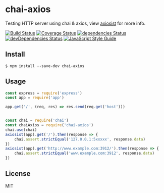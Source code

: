 # chai-axios
Testing HTTP server using chai &amp; axios, view [axiosist](https://github.com/Gerhut/axiosist) for more info.

[![Build Status](https://travis-ci.org/Gerhut/chai-axios.svg?branch=master)](https://travis-ci.org/Gerhut/chai-axios)
[![Coverage Status](https://coveralls.io/repos/github/Gerhut/chai-axios/badge.svg?branch=master)](https://coveralls.io/github/Gerhut/chai-axios?branch=master)
[![dependencies Status](https://david-dm.org/Gerhut/chai-axios/status.svg)](https://david-dm.org/Gerhut/chai-axios)
[![devDependencies Status](https://david-dm.org/Gerhut/chai-axios/dev-status.svg)](https://david-dm.org/Gerhut/chai-axios?type=dev)
[![JavaScript Style Guide](https://img.shields.io/badge/code%20style-standard-brightgreen.svg)](http://standardjs.com/)

## Install

    $ npm install --save-dev chai-axios

## Usage

```JavaScript
const express = require('express')
const app = require('app')

app.get('/', (req, res) => res.send(req.get('host')))


const chai = require('chai')
const chaiAxios = require('chai-axios')
chai.use(chai)
axiosist(app).get('/').then(response => {
    chai.assert.strictEqual('127.0.0.1:5xxxxx', response.data)
})
axiosist(app).get('http://www.example.com:3912/').then(response => {
    chai.assert.strictEqual('www.example.com:3912', response.data)
})
```

## License

MIT

